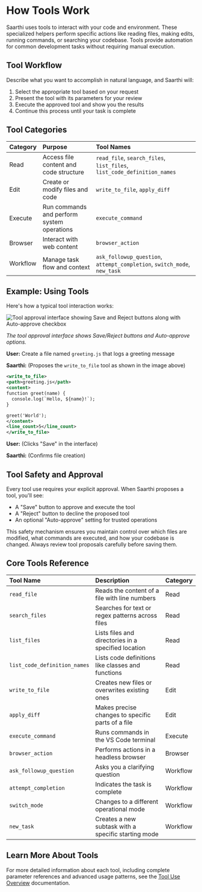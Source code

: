 # How Tools Work

Saarthi uses tools to interact with your code and environment. These specialized helpers perform specific actions like reading files, making edits, running commands, or searching your codebase. Tools provide automation for common development tasks without requiring manual execution.

## Tool Workflow

Describe what you want to accomplish in natural language, and Saarthi will:

1. Select the appropriate tool based on your request
2. Present the tool with its parameters for your review
3. Execute the approved tool and show you the results
4. Continue this process until your task is complete

## Tool Categories

| Category | Purpose | Tool Names |
| :------- | :------ | :--------- |
| Read | Access file content and code structure | `read_file`, `search_files`, `list_files`, `list_code_definition_names` |
| Edit | Create or modify files and code | `write_to_file`, `apply_diff` |
| Execute | Run commands and perform system operations | `execute_command` |
| Browser | Interact with web content | `browser_action` |
| Workflow | Manage task flow and context | `ask_followup_question`, `attempt_completion`, `switch_mode`, `new_task` |

## Example: Using Tools

Here's how a typical tool interaction works:

![Tool approval interface showing Save and Reject buttons along with Auto-approve checkbox](/img/how-tools-work/how-tools-work.png)

*The tool approval interface shows Save/Reject buttons and Auto-approve options.*

**User:** Create a file named `greeting.js` that logs a greeting message

**Saarthi:** (Proposes the `write_to_file` tool as shown in the image above)
```xml
<write_to_file>
<path>greeting.js</path>
<content>
function greet(name) {
  console.log(`Hello, ${name}!`);
}

greet('World');
</content>
<line_count>5</line_count>
</write_to_file>
```

**User:** (Clicks "Save" in the interface)

**Saarthi:** (Confirms file creation)

## Tool Safety and Approval


Every tool use requires your explicit approval. When Saarthi proposes a tool, you'll see:

* A "Save" button to approve and execute the tool
* A "Reject" button to decline the proposed tool
* An optional "Auto-approve" setting for trusted operations

This safety mechanism ensures you maintain control over which files are modified, what commands are executed, and how your codebase is changed. Always review tool proposals carefully before saving them.

## Core Tools Reference

| Tool Name | Description | Category |
| :-------- | :---------- | :------- |
| `read_file` | Reads the content of a file with line numbers | Read |
| `search_files` | Searches for text or regex patterns across files | Read |
| `list_files` | Lists files and directories in a specified location | Read |
| `list_code_definition_names` | Lists code definitions like classes and functions | Read |
| `write_to_file` | Creates new files or overwrites existing ones | Edit |
| `apply_diff` | Makes precise changes to specific parts of a file | Edit |
| `execute_command` | Runs commands in the VS Code terminal | Execute |
| `browser_action` | Performs actions in a headless browser | Browser |
| `ask_followup_question` | Asks you a clarifying question | Workflow |
| `attempt_completion` | Indicates the task is complete | Workflow |
| `switch_mode` | Changes to a different operational mode | Workflow |
| `new_task` | Creates a new subtask with a specific starting mode | Workflow |

## Learn More About Tools

For more detailed information about each tool, including complete parameter references and advanced usage patterns, see the [Tool Use Overview](../advanced-usage/available-tools/tool-use-overview) documentation.
